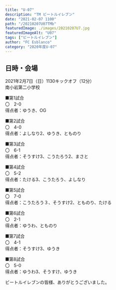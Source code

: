 ```yaml
---
title: "U-07"
description: "TM ビートルイレブン"
date: "2021-02-07 1100"
path: "/20210207U07TMb"
featuredImage: ./images/20210207U7.jpg
featuredImageAlt: "U07"
tags: ["ビートルイレブン"]
author: "FC Esblanco"
category: "2020年度U-07"
---
```


## 日時・会場

2021年2月7日（日）1130キックオフ（12分）<br>
南小岩第二小学校

■第1試合<br>
〇　2-0<br>
得点者：ゆうき、OG

■第2試合<br>
〇　4-0<br>
得点者：よしなり2、ゆうき、とものり

■第3試合<br>
〇　6-1<br>
得点者：そうすけ3、こうたろう2、まさと

■第4試合<br>
〇　5-2<br>
得点者：たける3、こうたろう、よしなり

■第5試合<br>
〇　7-0<br>
得点者：こうたろう３、そうすけ2、とものり、たける

■第6試合<br>
〇　2-1<br>
得点者：ゆうわ、とものり

■第7試合<br>
〇　4-1<br>
得点者：そうすけ3、ゆうき

■第8試合<br>
〇　5-0<br>
得点者：ゆうわ3、そうすけ、ゆうき


ビートルイレブンの皆様、ありがとうございました。
